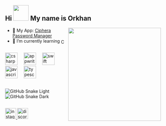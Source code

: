 <h2 align="left">Hi <img src="https://emojis.slackmojis.com/emojis/images/1577305505/7373/hand_wave.gif?1577305505" width="50" /> My name is Orkhan</h2>

<img align="right" height="300" src="https://camo.githubusercontent.com/23d07666b20d2c01f1ead7b010ddcf38d4d405d05ea78eb2654370ec116c3db2/68747470733a2f2f692e70696e696d672e636f6d2f6f726967696e616c732f66392f35372f36662f66393537366663613966633865663739393736613164363332376262653961652e676966"  />


- 🔭 My App: [Ciphera Password Manager](https://apps.apple.com/pl/app/ciphera-password-manager/id6738832211)
- 🌱 I’m currently learning <img src="https://cdn.jsdelivr.net/gh/devicons/devicon/icons/csharp/csharp-original.svg" height="14" alt="C# logo" style="vertical-align: middle;"/>



## 

<div align="left">
  <img src="https://cdn.jsdelivr.net/gh/devicons/devicon/icons/csharp/csharp-original.svg" height="40" alt="csharp logo"  />
  <img width="12" />
  <img src="https://cdn.jsdelivr.net/gh/devicons/devicon/icons/appwrite/appwrite-original.svg" height="40" alt="appwrite logo"  />
  <img width="12" />
  <img src="https://cdn.jsdelivr.net/gh/devicons/devicon/icons/swift/swift-original.svg" height="40" alt="swift logo"  />
  <img width="12" />
  <img src="https://cdn.jsdelivr.net/gh/devicons/devicon/icons/javascript/javascript-original.svg" height="40" alt="javascript logo"  />
  <img width="12" />
  <img src="https://cdn.jsdelivr.net/gh/devicons/devicon/icons/typescript/typescript-original.svg" height="40" alt="typescript logo"  />
</div>

## 


![GitHub Snake Light](https://github.com/USERNAME/USERNAME/blob/output/github-contribution-grid-snake.svg#gh-light-mode-only)
![GitHub Snake Dark](https://github.com/USERNAME/USERNAME/blob/output/github-contribution-grid-snake-dark.svg#gh-dark-mode-only)

##

<div align="left">
  <a href="https://www.instagram.com/codebless/" target="_blank">
    <img src="https://img.shields.io/static/v1?message=Instagram&logo=instagram&label=&color=E4405F&logoColor=white&labelColor=&style=for-the-badge" height="35" alt="instagram logo"  />
  </a>
  <a href="https://discord.gg/SQ3fFzTm" target="_blank">
    <img src="https://img.shields.io/static/v1?message=Discord&logo=discord&label=&color=7289DA&logoColor=white&labelColor=&style=for-the-badge" height="35" alt="discord logo"  />
  </a>
</div>
